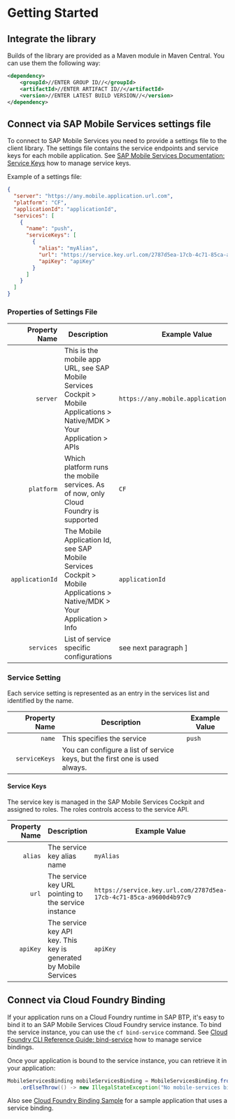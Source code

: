 # Getting Started

## Integrate the library

Builds of the library are provided as a Maven module in Maven Central. You can use them the following way:

```xml
<dependency>
    <groupId>//ENTER GROUP ID//</groupId>
    <artifactId>//ENTER ARTIFACT ID//</artifactId>
    <version>//ENTER LATEST BUILD VERSION//</version>
</dependency>
```

## Connect via SAP Mobile Services settings file

To connect to SAP Mobile Services you need to provide a settings file to the client library.
The settings file contains the service endpoints and service keys for each mobile application.
See [SAP Mobile Services Documentation: Service Keys](https://help.sap.com/doc/f53c64b93e5140918d676b927a3cd65b/Cloud/en-US/docs-en/guides/features/security/admin/service-keys.html) how to manage service keys.

Example of a settings file:

```JSON
{
  "server": "https://any.mobile.application.url.com",
  "platform": "CF",
  "applicationId": "applicationId",
  "services": [
    {
      "name": "push",
      "serviceKeys": [
        {
          "alias": "myAlias",
          "url": "https://service.key.url.com/2787d5ea-17cb-4c71-85ca-a9600d4b97c9",
          "apiKey": "apiKey"
        }
      ]
    }
  ]
}
```

### Properties of Settings File

| Property Name | Description | Example Value |
| --:| ----- | ----- |
| `server` | This is the mobile app URL, see SAP Mobile Services Cockpit > Mobile Applications > Native/MDK > Your Application > APIs | `https://any.mobile.application.url.com` |
| `platform` | Which platform runs the mobile services. As of now, only Cloud Foundry is supported | `CF`|
| `applicationId` | The Mobile Application Id, see  SAP Mobile Services Cockpit > Mobile Applications > Native/MDK > Your Application > Info | `applicationId` |
| `services` | List of service specific configurations |  see next paragraph ]

### Service Setting

Each service setting is represented as an entry in the services list and identified by the name.

| Property Name | Description | Example Value |
| --:| ----- | ----- |
| `name`| This specifies the service | `push` |
| `serviceKeys` | You can configure a list of service keys, but the first one is used always. | |

#### Service Keys

The service key is managed in the SAP Mobile Services Cockpit and assigned to roles.
The roles controls access to the service API.

| Property Name | Description | Example Value |
| --:| ----- | ----- |
| `alias` | The service key alias name | `myAlias`|
| `url` | The service key URL pointing to the service instance | `https://service.key.url.com/2787d5ea-17cb-4c71-85ca-a9600d4b97c9`|
| `apiKey`| The service key API key. This key is generated by Mobile Services | `apiKey`|

## Connect via Cloud Foundry Binding

If your application runs on a Cloud Foundry runtime in SAP BTP, it's easy to bind it to an SAP Mobile Services Cloud Foundry service instance.
To bind the service instance, you can use the `cf bind-service` command.
See [Cloud Foundry CLI Reference Guide: bind-service](https://cli.cloudfoundry.org/en-US/v6/bind-service.html) how to manage service bindings.

Once your application is bound to the service instance, you can retrieve it in your application:

```java
MobileServicesBinding mobileServicesBinding = MobileServicesBinding.fromVCAPVariables()
    .orElseThrow(() -> new IllegalStateException("No mobile-services binding found"));
```

Also see [Cloud Foundry Binding Sample](https://github.com/SAP/java-integration-for-sap-mobile-services/tree/main/samples/cloud-foundry-binding-sample) for a sample application that uses a service binding.
